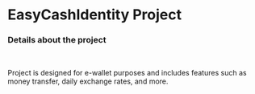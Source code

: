 <h1>EasyCashIdentity Project</h1>

<h3>Details about the project</h3>
<br>
<p>Project is designed for e-wallet purposes and includes features such as money transfer, daily exchange rates, and more.</p>
